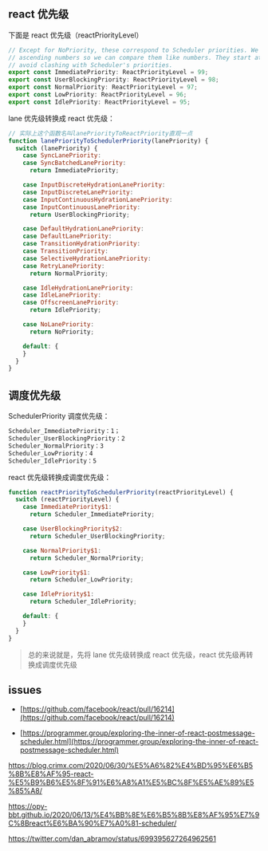 ## react 优先级

下面是 react 优先级（reactPriorityLevel）

```js
// Except for NoPriority, these correspond to Scheduler priorities. We use
// ascending numbers so we can compare them like numbers. They start at 90 to
// avoid clashing with Scheduler's priorities.
export const ImmediatePriority: ReactPriorityLevel = 99;
export const UserBlockingPriority: ReactPriorityLevel = 98;
export const NormalPriority: ReactPriorityLevel = 97;
export const LowPriority: ReactPriorityLevel = 96;
export const IdlePriority: ReactPriorityLevel = 95;
```

lane 优先级转换成 react 优先级：

```js
// 实际上这个函数名叫lanePriorityToReactPriority直观一点
function lanePriorityToSchedulerPriority(lanePriority) {
  switch (lanePriority) {
    case SyncLanePriority:
    case SyncBatchedLanePriority:
      return ImmediatePriority;

    case InputDiscreteHydrationLanePriority:
    case InputDiscreteLanePriority:
    case InputContinuousHydrationLanePriority:
    case InputContinuousLanePriority:
      return UserBlockingPriority;

    case DefaultHydrationLanePriority:
    case DefaultLanePriority:
    case TransitionHydrationPriority:
    case TransitionPriority:
    case SelectiveHydrationLanePriority:
    case RetryLanePriority:
      return NormalPriority;

    case IdleHydrationLanePriority:
    case IdleLanePriority:
    case OffscreenLanePriority:
      return IdlePriority;

    case NoLanePriority:
      return NoPriority;

    default: {
    }
  }
}
```

## 调度优先级

SchedulerPriority 调度优先级：

```js
Scheduler_ImmediatePriority：1；
Scheduler_UserBlockingPriority：2
Scheduler_NormalPriority：3
Scheduler_LowPriority：4
Scheduler_IdlePriority：5
```

react 优先级转换成调度优先级：

```js
function reactPriorityToSchedulerPriority(reactPriorityLevel) {
  switch (reactPriorityLevel) {
    case ImmediatePriority$1:
      return Scheduler_ImmediatePriority;

    case UserBlockingPriority$2:
      return Scheduler_UserBlockingPriority;

    case NormalPriority$1:
      return Scheduler_NormalPriority;

    case LowPriority$1:
      return Scheduler_LowPriority;

    case IdlePriority$1:
      return Scheduler_IdlePriority;

    default: {
    }
  }
}
```

> 总的来说就是，先将 lane 优先级转换成 react 优先级，react 优先级再转换成调度优先级

## issues

- [https://github.com/facebook/react/pull/16214](https://github.com/facebook/react/pull/16214)

- [https://programmer.group/exploring-the-inner-of-react-postmessage-scheduler.html](https://programmer.group/exploring-the-inner-of-react-postmessage-scheduler.html)

https://blog.crimx.com/2020/06/30/%E5%A6%82%E4%BD%95%E6%B5%8B%E8%AF%95-react-%E5%B9%B6%E5%8F%91%E6%A8%A1%E5%BC%8F%E5%AE%89%E5%85%A8/

https://opy-bbt.github.io/2020/06/13/%E4%BB%8E%E6%B5%8B%E8%AF%95%E7%9C%8Breact%E6%BA%90%E7%A0%81-scheduler/

https://twitter.com/dan_abramov/status/699395627264962561
